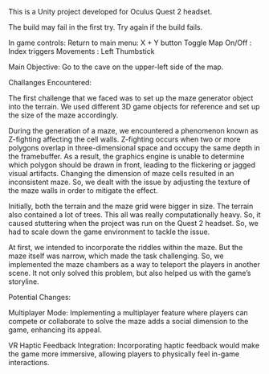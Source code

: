 This is a Unity project developed for Oculus Quest 2 headset. 

The build may fail in the first try. Try again if the build fails.

In game controls: 
  Return to main menu:     X + Y button
  Toggle Map On/Off  :     Index triggers
  Movements          :     Left Thumbstick

Main Objective: Go to the cave on the upper-left side of the map. 

Challanges Encountered: 

The first challenge that we faced was to set up the maze generator object into the terrain. We used different 3D game objects for reference and set up the size of the maze accordingly. 

During the generation of a maze, we encountered a phenomenon known as Z-fighting affecting the cell walls. Z-fighting occurs when two or more polygons overlap in three-dimensional space and occupy the same depth in the framebuffer. As a result, the graphics engine is unable to determine which polygon should be drawn in front, leading to the flickering or jagged visual artifacts. Changing the dimension of maze cells resulted in an inconsistent maze. So, we dealt with the issue by adjusting the texture of the maze walls in order to mitigate the effect. 

Initially, both the terrain and the maze grid were bigger in size. The terrain also contained a lot of trees. This all was really computationally heavy. So, it caused stuttering when the project was run on the Quest 2 headset. So, we had to scale down the game environment to tackle the issue. 

At first, we intended to incorporate the riddles within the maze. But the maze itself was narrow, which made the task challenging. So, we implemented the maze chambers as a way to teleport the players in another scene. It not only solved this problem, but also helped us with the game’s storyline. 

Potential Changes: 

Multiplayer Mode: Implementing a multiplayer feature where players can compete or collaborate to solve the maze adds a social dimension to the game, enhancing its appeal.

VR Haptic Feedback Integration: Incorporating haptic feedback would make the game more immersive, allowing players to physically feel in-game interactions.

